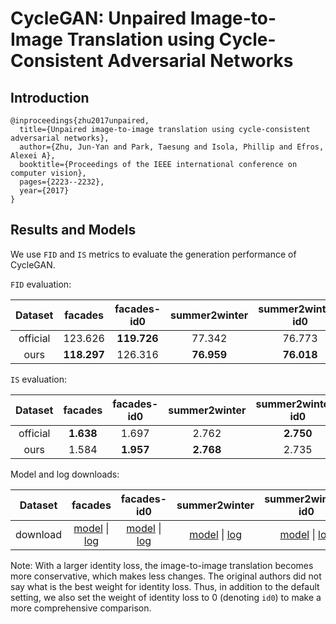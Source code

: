 # CycleGAN: Unpaired Image-to-Image Translation using Cycle-Consistent Adversarial Networks

## Introduction

```
@inproceedings{zhu2017unpaired,
  title={Unpaired image-to-image translation using cycle-consistent adversarial networks},
  author={Zhu, Jun-Yan and Park, Taesung and Isola, Phillip and Efros, Alexei A},
  booktitle={Proceedings of the IEEE international conference on computer vision},
  pages={2223--2232},
  year={2017}
}
```

## Results and Models

We use `FID` and `IS` metrics to 	evaluate the generation performance of CycleGAN.

`FID` evaluation:

| Dataset | facades | facades-id0 | summer2winter | summer2winter-id0 | winter2summer | winter2summer-id0 | horse2zebra | horse2zebra-id0 | zebra2horse | zebra2horse-id0 | average |
|:---:|:---:|:---:|:---:|:---:|:---:|:---:|:---:|:---:|:---:|:---:|:---:|
| official | 123.626 | **119.726** | 77.342 | 76.773 | **72.631** | 74.239 | **62.111** | 77.202 | **138.646** | 137.050 | 95.935 |
| ours | **118.297** | 126.316 | **76.959** | **76.018** | 72.803 | **73.498** | 63.810 | **71.675** | 139.279 | **132.369** | **95.102** |

`IS` evaluation:

| Dataset | facades | facades-id0 | summer2winter | summer2winter-id0 | winter2summer | winter2summer-id0 | horse2zebra | horse2zebra-id0 | zebra2horse | zebra2horse-id0 | average |
|:---:|:---:|:---:|:---:|:---:|:---:|:---:|:---:|:---:|:---:|:---:|:---:|
| official | **1.638** | 1.697 | 2.762 | **2.750** | **3.293** | 3.110 | 1.375 | **1.584** | **3.186** | **3.047** | **2.444** |
| ours | 1.584 | **1.957** | **2.768** | 2.735 | 3.069 | **3.130** | **1.430** | 1.542 | 3.093 | 2.958 | 2.427 |

Model and log downloads:

| Dataset | facades | facades-id0 | summer2winter | summer2winter-id0 | horse2zebra | horse2zebra-id0 |
|:---:|:---:|:---:|:---:|:---:|:---:|:---:|
| download | [model](https://open-mmlab.s3.ap-northeast-2.amazonaws.com/mmedting/v0.1/synthesizers/cyclegan/cyclegan_facades/cyclegan_lsgan_resnet_in_1x1_80k_facades_20200524-0b877c2a.pth) \| [log](https://open-mmlab.s3.ap-northeast-2.amazonaws.com/mmedting/v0.1/synthesizers/cyclegan/cyclegan_facades/cyclegan_lsgan_resnet_in_1x1_80k_facades_20200524_211816.log.json) | [model](https://open-mmlab.s3.ap-northeast-2.amazonaws.com/mmedting/v0.1/synthesizers/cyclegan/cyclegan_facades_id0/cyclegan_lsgan_id0_resnet_in_1x1_80k_facades_20200524-438aa074.pth) \| [log](https://open-mmlab.s3.ap-northeast-2.amazonaws.com/mmedting/v0.1/synthesizers/cyclegan/cyclegan_facades_id0/cyclegan_lsgan_id0_resnet_in_1x1_80k_facades_20200524_212548.log.json) | [model](https://open-mmlab.s3.ap-northeast-2.amazonaws.com/mmedting/v0.1/synthesizers/cyclegan/cyclegan_summer2winter/cyclegan_lsgan_resnet_in_1x1_246200_summer2winter_20200524-0baeaff6.pth) \| [log](https://open-mmlab.s3.ap-northeast-2.amazonaws.com/mmedting/v0.1/synthesizers/cyclegan/cyclegan_summer2winter/cyclegan_lsgan_resnet_in_1x1_246200_summer2winter_20200524_214809.log.json) | [model](https://open-mmlab.s3.ap-northeast-2.amazonaws.com/mmedting/v0.1/synthesizers/cyclegan/cyclegan_summer2winter_id0/cyclegan_lsgan_id0_resnet_in_1x1_246200_summer2winter_20200524-f280ecdd.pth) \| [log](https://open-mmlab.s3.ap-northeast-2.amazonaws.com/mmedting/v0.1/synthesizers/cyclegan/cyclegan_summer2winter_id0/cyclegan_lsgan_id0_resnet_in_1x1_246200_summer2winter_20200524_215511.log.json) | [model](https://open-mmlab.s3.ap-northeast-2.amazonaws.com/mmedting/v0.1/synthesizers/cyclegan/cyclegan_horse2zebra/cyclegan_lsgan_resnet_in_1x1_266800_horse2zebra_20200524-1b3d5d3a.pth) \| [log](https://open-mmlab.s3.ap-northeast-2.amazonaws.com/mmedting/v0.1/synthesizers/cyclegan/cyclegan_horse2zebra/cyclegan_lsgan_resnet_in_1x1_266800_horse2zebra_20200524_220040.log.json) | [model](https://open-mmlab.s3.ap-northeast-2.amazonaws.com/mmedting/v0.1/synthesizers/cyclegan/cyclegan_horse2zebra_id0/cyclegan_lsgan_id0_resnet_in_1x1_266800_horse2zebra_20200524-470fb8da.pth) \| [log](https://open-mmlab.s3.ap-northeast-2.amazonaws.com/mmedting/v0.1/synthesizers/cyclegan/cyclegan_horse2zebra_id0/cyclegan_lsgan_id0_resnet_in_1x1_266800_horse2zebra_20200524_220655.log.json) |

Note: With a larger identity loss, the image-to-image translation becomes more conservative, which makes less changes. The original authors did not say what is the best weight for identity loss. Thus, in addition to the default setting, we also set the weight of identity loss to 0 (denoting `id0`) to make a more comprehensive comparison.
